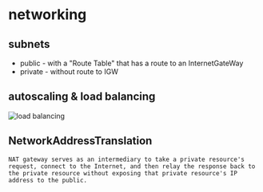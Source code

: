 # networking
## subnets
* public - with a "Route Table" that has a route to an InternetGateWay
* private - without route to IGW

## autoscaling & load balancing
![load balancing](https://drive.google.com/uc?id=1-oQsTivqkXEuLibHvSYfq7gGXkXAJ5jx)

## NetworkAddressTranslation
    NAT gateway serves as an intermediary to take a private resource's request, connect to the Internet, and then relay the response back to the private resource without exposing that private resource's IP address to the public.
